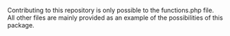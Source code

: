 Contributing to this repository is only possible to the functions.php file.<br>
All other files are mainly provided as an example of the possibilities of this package.<br>